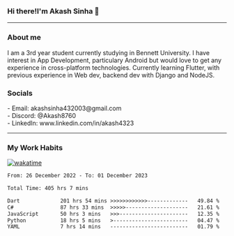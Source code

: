 <h3>Hi there!I'm Akash Sinha 👋</h3>

--- 

<h3>About me</h3>
I am a 3rd year student currently studying in Bennett University. I have interest in App Development, particulary Android but would love to get any experience in cross-platform technologies. Currently learning Flutter, with previous experience in Web dev, backend dev with Django and NodeJS.

<h3>Socials</h3>
 - Email: akashsinha432003@gmail.com<br>
 - Discord: @Akash8760<br>
 - LinkedIn: www.linkedin.com/in/akash4323<br>


---

<h3>My Work Habits</h3>

[![wakatime](https://wakatime.com/badge/user/938b2951-49cf-4810-9b9e-c17cde3d3343.svg)](https://wakatime.com/@938b2951-49cf-4810-9b9e-c17cde3d3343)

<!--START_SECTION:waka-->

```txt
From: 26 December 2022 - To: 01 December 2023

Total Time: 405 hrs 7 mins

Dart             201 hrs 54 mins >>>>>>>>>>>>-------------   49.84 %
C#               87 hrs 33 mins  >>>>>--------------------   21.61 %
JavaScript       50 hrs 3 mins   >>>----------------------   12.35 %
Python           18 hrs 5 mins   >------------------------   04.47 %
YAML             7 hrs 14 mins   -------------------------   01.79 %
```

<!--END_SECTION:waka-->


